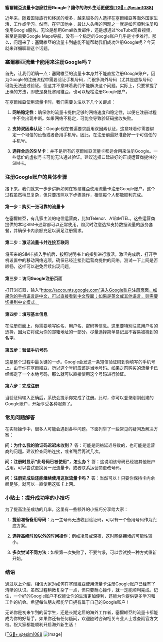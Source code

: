 **塞爾維亞流量卡怎麽註冊Google？讓你的海外生活更便捷[[TG💪+ @esim1088](https://t.me/s/esim1088)]**

近年来，随着国际旅行和移民的增多，越来越多的人选择在塞爾維亞等海外国家生活、工作或学习。然而，在异国他乡，最让人头疼的问题之一就是如何顺利注册和使用Google服务。无论是想用Gmail收发邮件，还是想通过YouTube观看视频，甚至是需要Google Maps导航，没有一个稳定的Google账户几乎是寸步难行。那么，问题来了：塞爾維亞的流量卡到底能不能帮助我们成功注册Google呢？今天就来详细聊聊这个话题。

### 塞爾維亞流量卡能用来注册Google吗？

首先，让我们明确一点：塞爾維亞的流量卡本身并不能直接注册Google账户。因为Google的注册流程中需要验证手机号码，而很多海外号码（尤其是虚拟号码）可能无法通过验证。但这并不意味着我们不能解决这个问题。实际上，只要掌握了正确的方法，即使是身处塞爾維亞，也可以轻松注册Google账户。

在塞爾維亞使用流量卡时，我们需要关注以下几个关键点：

1. **网络稳定性**：确保你的流量卡提供足够的网络速度和稳定性，以便在注册过程中不会出现中断。如果网络不稳定，可能会导致验证码接收失败。
   
2. **支持双因素认证**：Google现在普遍要求启用双因素认证，这意味着你需要绑定一个可信的设备或者备用手机号。因此，在注册前最好准备好一个可信任的手机号。

3. **选择合适的SIM卡**：并不是所有的塞爾維亞流量卡都适合用来注册Google。一些低价的虚拟号卡可能无法通过验证。建议选择口碑较好的正规运营商提供的SIM卡。

### 注册Google账户的具体步骤

接下来，我们就来一步步讲解如何在塞爾維亞使用流量卡注册Google账户。这个过程虽然稍显复杂，但只要按照以下步骤操作，相信每个人都能顺利完成。

#### 第一步：购买一张可靠的流量卡
在塞爾維亞，有几家主流的电信运营商，比如Telenor、A1和MTEL。这些运营商提供的本地SIM卡通常都可以正常使用。购买时注意选择支持数据流量的服务套餐，并确保卡内余额充足以满足注册需求。

#### 第二步：激活流量卡并连接互联网
将买来的SIM卡插入手机后，按照说明书上的指引进行激活。激活完成后，打开手机设置中的移动网络选项，确保已经连接到运营商提供的网络。测试一下上网是否顺畅，这样可以避免后续出现问题。

#### 第三步：访问Google注册页面
打开浏览器，输入“https://accounts.google.com”进入Google账户注册页面。如果你的手机语言是中文，可以直接看到中文界面；如果是英文或其他语言，则需要切换到中文模式。

#### 第四步：填写基本信息
在注册页面上，你需要填写姓名、用户名、密码等信息。这里要特别注意用户名的选择，因为它将成为你的邮箱地址的一部分。尽量选择简单易记且不容易被猜到的名字。

#### 第五步：验证手机号码
这是整个过程中最关键的一步。Google会发送一条短信验证码到你填写的手机号上。由于你在塞爾維亞，所以这个号码应该是当地号码。如果之前购买的流量卡已经绑定了一个本地号码，那么就可以直接使用这个号码进行验证。

#### 第六步：完成注册
当验证码输入正确后，系统会提示你完成了注册。此时，你可以登录刚刚创建的Google账户，开始享受各种服务了。

### 常见问题解答

在实际操作中，很多人可能会遇到各种问题。下面列举了一些常见的疑问及解决方案：

**问：为什么我的验证码迟迟未收到？**
答：可能是网络延迟导致的，也可能是运营商的问题。建议检查网络连接，或者稍后再试几次。

**问：注册时显示“此号码已被使用”，怎么办？**
答：这说明该号码已经被其他账户占用。可以尝试更换另一张流量卡，或者联系运营商更改号码。

**问：注册完成后还能继续使用这张流量卡吗？**
答：当然可以！只要你保持卡内余额足够，就可以一直使用这张卡上网。

### 小贴士：提升成功率的小技巧

为了提高注册成功的几率，这里有一些额外的小技巧分享给大家：

1. **提前准备备用号码**：万一主号码无法收到验证码，可以有一个备用号码作为兜底方案。

2. **选择高峰时段以外的时间操作**：例如凌晨或深夜，这时网络拥堵的可能性较小。

3. **多次尝试不同方法**：如果第一次失败了，不要气馁，可以尝试换一种方式重新开始。

### 结语

通过以上介绍，相信大家对如何在塞爾維亞使用流量卡注册Google账户已经有了清晰的认识。虽然过程稍微复杂了一点，但只要耐心操作，就一定能顺利完成。记住，一个好的Google账户不仅能让你的生活更加便利，还能为你提供更多学习和工作的机会。希望每位朋友都能早日拥有属于自己的Google账户！

无论你是初来乍到的留学生，还是长期定居的海外工作者，塞爾維亞的流量卡都能成为你的好帮手。如果你还有任何疑问，欢迎随时咨询相关专业人士或查阅官方文档。祝大家都能顺利开启海外新生活！

[[TG💪+ @esim1088](https://t.me/s/esim1088) ![Image](https://i.postimg.cc/4NQfJmqS/Snipaste-2025-05-13-00-14-12.png)]